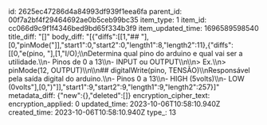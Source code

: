 id: 2625ec47286d4a84993df939f1eea6fa
parent_id: 00f7a2bf4f29464692ae0b5ceb99bc35
item_type: 1
item_id: cc066d9c9f1f4346bed9bd65f334b3f9
item_updated_time: 1696589598540
title_diff: "[]"
body_diff: "[{\"diffs\":[[1,\"## \"],[0,\"pinMode(\"]],\"start1\":0,\"start2\":0,\"length1\":8,\"length2\":11},{\"diffs\":[[0,\"e(pino, \"],[1,\"I/O);\\\nDetermina qual pino do arduino e qual vai ser a utilidade.\\\n- Pinos de 0 a 13\\\n- INPUT ou OUTPUT\\\n\\\n> Ex.\\\n> pinMode(12, OUTPUT)\\\n\\\n## digitalWrite(pino, TENSÃO)\\\nResponsável pela saída digital do arduino.\\\n- Pinos 0 a 13\\\n- HIGH (5volts)\\\n- LOW (0volts\"],[0,\")\"]],\"start1\":9,\"start2\":9,\"length1\":9,\"length2\":257}]"
metadata_diff: {"new":{},"deleted":[]}
encryption_cipher_text: 
encryption_applied: 0
updated_time: 2023-10-06T10:58:10.940Z
created_time: 2023-10-06T10:58:10.940Z
type_: 13